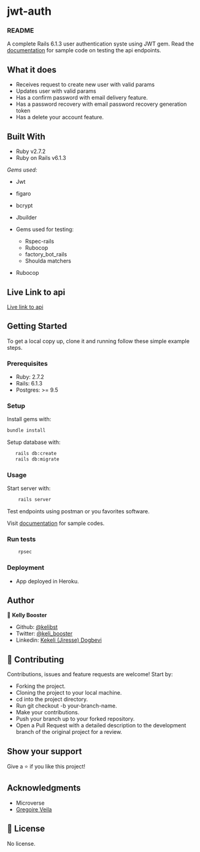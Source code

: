 # jwt-auth

### README

A complete Rails 6.1.3 user authentication syste using JWT gem. Read the [documentation](https://documenter.getpostman.com/view/13261568/TzCQbmhQ) for sample code on testing the api endpoints.

## What it does

- Receives request to create new user with valid params
- Updates user with valid params
- Has a confirm password with email delivery feature.
- Has a password recovery with email password recovery generation token
- Has a delete your account feature.

## Built With

- Ruby v2.7.2
- Ruby on Rails v6.1.3

_Gems used:_

- Jwt
- figaro
- bcrypt
- Jbuilder
- Gems used for testing:

  - Rspec-rails
  - Rubocop
  - factory_bot_rails
  - Shoulda matchers

- Rubocop

## Live Link to api

[Live link to api](https://jauth-keli.herokuapp.com)

## Getting Started

To get a local copy up, clone it and running follow these simple example steps.

### Prerequisites

- Ruby: 2.7.2
- Rails: 6.1.3
- Postgres: >= 9.5

### Setup

Install gems with:

```bash
bundle install
```

Setup database with:

```bash
   rails db:create
   rails db:migrate
```

### Usage

Start server with:

```bash
    rails server
```

Test endpoints using postman or you favorites software.

Visit [documentation](https://documenter.getpostman.com/view/13261568/TzCQbmhQ) for sample codes.

### Run tests

```bash
    rpsec
```

### Deployment

- App deployed in Heroku.

## Author

👤 **Kelly Booster**

- Github: [@kelibst](https://github.com/kelibst)
- Twitter: [@keli_booster](https://twitter.com/keli_booster)
- Linkedin: [Kekeli (Jiresse) Dogbevi
  ](https://www.linkedin.com/in/kekeli-dogbevi-958272108/)

## 🤝 Contributing

Contributions, issues and feature requests are welcome! Start by:

- Forking the project.
- Cloning the project to your local machine.
- cd into the project directory.
- Run git checkout -b your-branch-name.
- Make your contributions.
- Push your branch up to your forked repository.
- Open a Pull Request with a detailed description to the development branch of the original project for a review.

## Show your support

Give a ⭐️ if you like this project!

## Acknowledgments

- Microverse
- [Gregoire Veila](https://www.behance.net/gallery/14286087/Twitter-Redesign-of-UI-details)

## 📝 License

No license.

